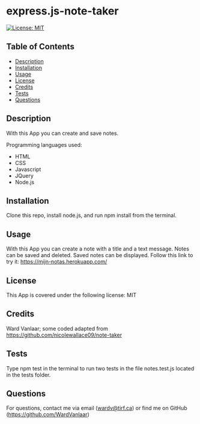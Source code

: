 # express.js-note-taker
[![License: MIT](https://img.shields.io/badge/License-MIT-yellow.svg)](https://opensource.org/licenses/MIT)
## Table of Contents
* [Description](#Description)
* [Installation](#Installation)
* [Usage](#Usage)
* [License](#License)
* [Credits](#Credits)
* [Tests](#Tests)
* [Questions](#Questions)


## Description
With this App you can create and save notes.

Programming languages used:
* HTML
* CSS
* Javascript
* JQuery
* Node.js


## Installation
Clone this repo, install node.js, and run npm install from the terminal.

## Usage
With this App you can create a note with a title and a text message. Notes can be saved and deleted. Saved notes can be displayed. Follow this link to try it: https://mijn-notas.herokuapp.com/

## License
This App is covered under the following license: MIT

## Credits
Ward Vanlaar; some coded adapted from https://github.com/nicolewallace09/note-taker

## Tests
Type npm test in the terminal to run two tests in the file notes.test.js located in the tests folder.

## Questions
For questions, contact me via email (wardv@tirf.ca) or find me on GitHub (https://github.com/WardVanlaar)
  
